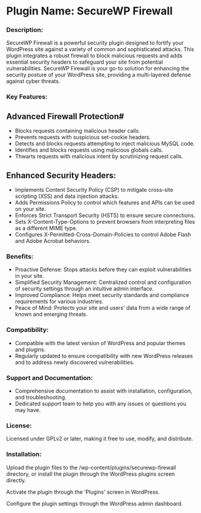 # Plugin Name: SecureWP Firewall

### Description:
SecureWP Firewall is a powerful security plugin designed to fortify your WordPress site against a variety of common and sophisticated attacks. This plugin integrates a robust firewall to block malicious requests and adds essential security headers to safeguard your site from potential vulnerabilities.
SecureWP Firewall is your go-to solution for enhancing the security posture of your WordPress site, providing a multi-layered defense against cyber threats.

###  Key Features:

## Advanced Firewall Protection#
- Blocks requests containing malicious header calls.
- Prevents requests with suspicious set-cookie headers.
- Detects and blocks requests attempting to inject malicious MySQL code.
- Identifies and blocks requests using malicious globals calls.
- Thwarts requests with malicious intent by scrutinizing request calls.

## Enhanced Security Headers:
- Implements Content Security Policy (CSP) to mitigate cross-site scripting (XSS) and data injection attacks.
- Adds Permissions Policy to control which features and APIs can be used on your site.
- Enforces Strict Transport Security (HSTS) to ensure secure connections.
- Sets X-Content-Type-Options to prevent browsers from interpreting files as a different MIME type.
- Configures X-Permitted-Cross-Domain-Policies to control Adobe Flash and Adobe Acrobat behaviors.

### Benefits:

- Proactive Defense: Stops attacks before they can exploit vulnerabilities in your site.
- Simplified Security Management: Centralized control and configuration of security settings through an intuitive admin interface.
- Improved Compliance: Helps meet security standards and compliance requirements for various industries.
- Peace of Mind: Protects your site and users' data from a wide range of known and emerging threats.

### Compatibility:

- Compatible with the latest version of WordPress and popular themes and plugins.
- Regularly updated to ensure compatibility with new WordPress releases and to address newly discovered vulnerabilities.

### Support and Documentation:

- Comprehensive documentation to assist with installation, configuration, and troubleshooting.
- Dedicated support team to help you with any issues or questions you may have.

### License:
Licensed under GPLv2 or later, making it free to use, modify, and distribute.

### Installation:
Upload the plugin files to the /wp-content/plugins/securewp-firewall directory, or install the plugin through the WordPress plugins screen directly.

Activate the plugin through the 'Plugins' screen in WordPress.

Configure the plugin settings through the WordPress admin dashboard.

